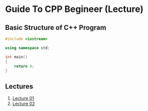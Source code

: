 # Guide To CPP Begineer (Lecture)

## Basic Structure of C++ Program

```cpp
#include <iostream>

using namespace std;

int main()
{
    return 0;
}

```

## Lectures
1. [Lecture 01](https://github.com/yclim95/GuideToCPPBegineer01/tree/master/Lecture01)
2. [Lecture 02](https://github.com/yclim95/GuideToCPPBegineer01/tree/master/Lecture02)
